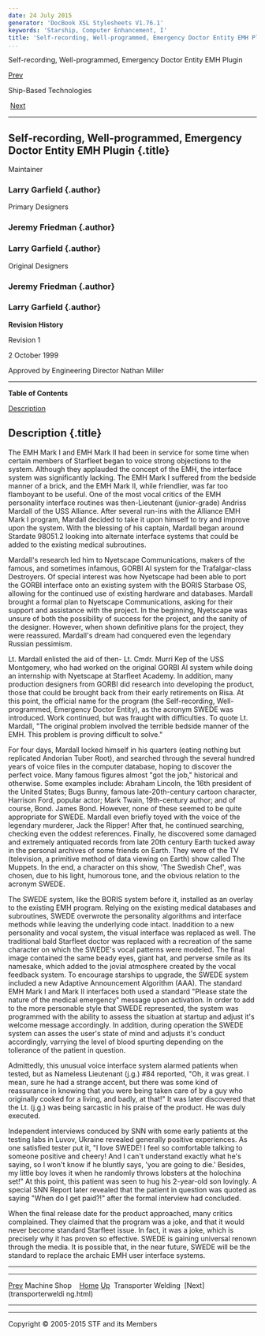 ```yaml
---
date: 24 July 2015
generator: 'DocBook XSL Stylesheets V1.76.1'
keywords: 'Starship, Computer Enhancement, I'
title: 'Self-recording, Well-programmed, Emergency Doctor Entity EMH Plugin'
...
```


Self-recording, Well-programmed, Emergency Doctor Entity EMH Plugin

[Prev](machineshop.html) 

Ship-Based Technologies

 [Next](transporterwelding.html)

* * * * *

Self-recording, Well-programmed, Emergency Doctor Entity EMH Plugin {.title}
-------------------------------------------------------------------

Maintainer

### Larry Garfield {.author}

Primary Designers

### Jeremy Friedman {.author}

### Larry Garfield {.author}

Original Designers

### Jeremy Friedman {.author}

### Larry Garfield {.author}

**Revision History**

Revision 1

2 October 1999

Approved by Engineering Director Nathan Miller

* * * * *

**Table of Contents**

[Description](swede.html#idp140478706994528)

Description {.title}
-----------

The EMH Mark I and EMH Mark II had been in service for some time when
certain members of Starfleet began to voice strong objections to the
system. Although they applauded the concept of the EMH, the interface
system was significantly lacking. The EMH Mark I suffered from the
bedside manner of a brick, and the EMH Mark II, while friendlier, was
far too flamboyant to be useful. One of the most vocal critics of the
EMH personality interface routines was then-Lieutenant (junior-grade)
Andriss Mardall of the USS Alliance. After several run-ins with the
Alliance EMH Mark I program, Mardall decided to take it upon himself to
try and improve upon the system. With the blessing of his captain,
Mardall began around Stardate 98051.2 looking into alternate interface
systems that could be added to the existing medical subroutines.

Mardall's research led him to Nyetscape Communications, makers of the
famous, and sometimes infamous, GORBI AI system for the Trafalgar-class
Destroyers. Of special interest was how Nyetscape had been able to port
the GORBI interface onto an existing system with the BORIS Starbase OS,
allowing for the continued use of existing hardware and databases.
Mardall brought a formal plan to Nyetscape Communications, asking for
their support and assistance with the project. In the beginning,
Nyetscape was unsure of both the possibility of success for the project,
and the sanity of the designer. However, when shown definitive plans for
the project, they were reassured. Mardall's dream had conquered even the
legendary Russian pessimism.

Lt. Mardall enlisted the aid of then- Lt. Cmdr. Murri Kep of the USS
Montgomery, who had worked on the original GORBI AI system while doing
an internship with Nyetscape at Starfleet Academy. In addition, many
production designers from GORBI did research into developing the
product, those that could be brought back from their early retirements
on Risa. At this point, the official name for the program (the
Self-recording, Well-programmed, Emergency Doctor Entity), as the
acronym SWEDE was introduced. Work continued, but was fraught with
difficulties. To quote Lt. Mardall, "The original problem involved the
terrible bedside manner of the EMH. This problem is proving difficult to
solve."

For four days, Mardall locked himself in his quarters (eating nothing
but replicated Andorian Tuber Root), and searched through the several
hundred years of voice files in the computer database, hoping to
discover the perfect voice. Many famous figures almost "got the job,"
historical and otherwise. Some examples include: Abraham Lincoln, the
16th president of the United States; Bugs Bunny, famous
late-20th-century cartoon character, Harrison Ford, popular actor; Mark
Twain, 19th-century author; and of course, Bond. James Bond. However,
none of these seemed to be quite appropriate for SWEDE. Mardall even
briefly toyed with the voice of the legendary murderer, Jack the Ripper!
After that, he continued searching, checking even the oddest references.
Finally, he discovered some damaged and extremely antiquated records
from late 20th century Earth tucked away in the personal archives of
some friends on Earth. They were of the TV (television, a primitive
method of data viewing on Earth) show called The Muppets. In the end, a
character on this show, 'The Swedish Chef', was chosen, due to his
light, humorous tone, and the obvious relation to the acronym SWEDE.

The SWEDE system, like the BORIS system before it, installed as an
overlay to the existing EMH program. Relying on the existing medical
databases and subroutines, SWEDE overwrote the personality algorithms
and interface methods while leaving the underlying code intact.
Inaddition to a new personality and vocal system, the visual interface
was replaced as well. The traditional bald Starfleet doctor was replaced
with a recreation of the same character on which the SWEDE's vocal
patterns were modeled. The final image contained the same beady eyes,
giant hat, and perverse smile as its namesake, which added to the jovial
atmosphere created by the vocal feedback system. To encourage starships
to upgrade, the SWEDE system included a new Adaptive Announcement
Algorithm (AAA). The standard EMH Mark I and Mark II interfaces both
used a standard "Please state the nature of the medical emergency"
message upon activation. In order to add to the more personable style
that SWEDE represented, the system was programmed with the ability to
assess the situation at startup and adjust it's welcome message
accordingly. In addition, during operation the SWEDE system can asses
the user's state of mind and adjusts it's conduct accordingly, varrying
the level of blood spurting depending on the tollerance of the patient
in question.

Admittedly, this unusual voice interface system alarmed patients when
tested, but as Nameless Lieutenant (j.g.) \#84 reported, "Oh, it was
great. I mean, sure he had a strange accent, but there was some kind of
reassurance in knowing that you were being taken care of by a guy who
originally cooked for a living, and badly, at that!" It was later
discovered that the Lt. (j.g.) was being sarcastic in his praise of the
product. He was duly executed.

Independent interviews conduced by SNN with some early patients at the
testing labs in Luvov, Ukraine revealed generally positive experiences.
As one satisfied tester put it, "I love SWEDE! I feel so comfortable
talking to someone positive and cheery! And I can't understand exactly
what he's saying, so I won't know if he bluntly says, 'you are going to
die.' Besides, my little boy loves it when he randomly throws lobsters
at the holochina set!" At this point, this patient was seen to hug his
2-year-old son lovingly. A special SNN Report later revealed that the
patient in question was quoted as saying "When do I get paid?!" after
the formal interview had concluded.

When the final release date for the product approached, many critics
complained. They claimed that the program was a joke, and that it would
never become standard Starfleet issue. In fact, it was a joke, which is
precisely why it has proven so effective. SWEDE is gaining universal
renown through the media. It is possible that, in the near future, SWEDE
will be the standard to replace the archaic EMH user interface systems.

* * * * *

  ------------------------ ------------------------ ------------------------
  [Prev](machineshop.html) Machine Shop 
                           [Home](../index.html)
  [Up](tech.html)           Transporter Welding
   [Next](transporterweldi 
  ng.html)                 
  ------------------------ ------------------------ ------------------------

* * * * *

Copyright © 2005-2015 STF and its Members

